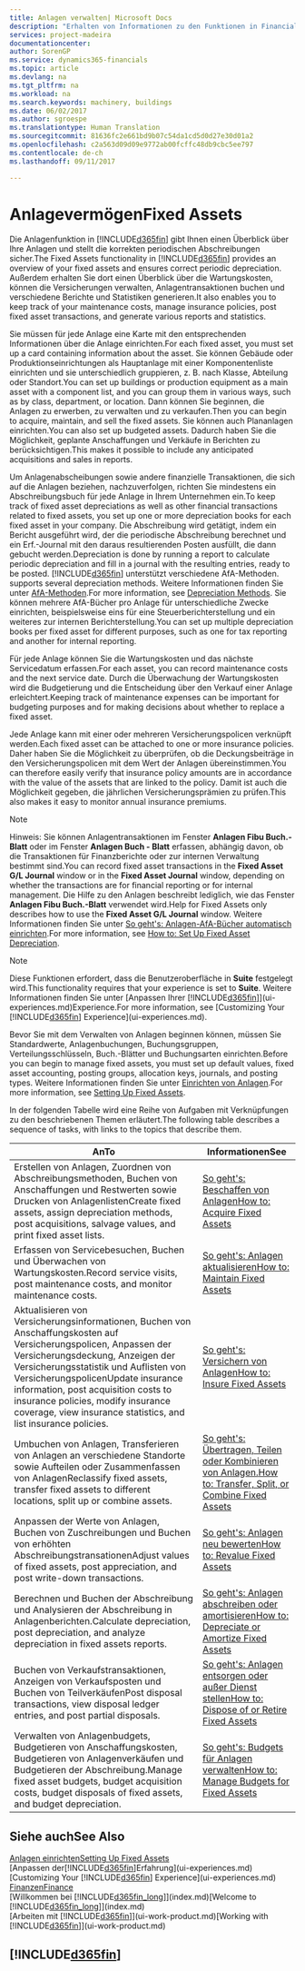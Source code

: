 ```yaml
---
title: Anlagen verwalten| Microsoft Docs
description: "Erhalten von Informationen zu den Funktionen in Financials und eine Übersicht erhalten, wie mit Anlagen gearbeitet wird."
services: project-madeira
documentationcenter: 
author: SorenGP
ms.service: dynamics365-financials
ms.topic: article
ms.devlang: na
ms.tgt_pltfrm: na
ms.workload: na
ms.search.keywords: machinery, buildings
ms.date: 06/02/2017
ms.author: sgroespe
ms.translationtype: Human Translation
ms.sourcegitcommit: 81636fc2e661bd9b07c54da1cd5d0d27e30d01a2
ms.openlocfilehash: c2a563d09d09e9772ab00fcffc48db9cbc5ee797
ms.contentlocale: de-ch
ms.lasthandoff: 09/11/2017

---
```

# <a name="fixed-assets"></a><span data-ttu-id="69880-103">Anlagevermögen</span><span class="sxs-lookup"><span data-stu-id="69880-103">Fixed Assets</span></span>
<span data-ttu-id="69880-104">Die Anlagenfunktion in [!INCLUDE[d365fin](includes/d365fin_md.md)] gibt Ihnen einen Überblick über Ihre Anlagen und stellt die korrekten periodischen Abschreibungen sicher.</span><span class="sxs-lookup"><span data-stu-id="69880-104">The Fixed Assets functionality in [!INCLUDE[d365fin](includes/d365fin_md.md)] provides an overview of your fixed assets and ensures correct periodic depreciation.</span></span> <span data-ttu-id="69880-105">Außerdem erhalten Sie dort einen Überblick über die Wartungskosten, können die Versicherungen verwalten, Anlagentransaktionen buchen und verschiedene Berichte und Statistiken generieren.</span><span class="sxs-lookup"><span data-stu-id="69880-105">It also enables you to keep track of your maintenance costs, manage insurance policies, post fixed asset transactions, and generate various reports and statistics.</span></span>

<span data-ttu-id="69880-106">Sie müssen für jede Anlage eine Karte mit den entsprechenden Informationen über die Anlage einrichten.</span><span class="sxs-lookup"><span data-stu-id="69880-106">For each fixed asset, you must set up a card containing information about the asset.</span></span> <span data-ttu-id="69880-107">Sie können Gebäude oder Produktionseinrichtungen als Hauptanlage mit einer Komponentenliste einrichten und sie unterschiedlich gruppieren, z. B. nach Klasse, Abteilung oder Standort.</span><span class="sxs-lookup"><span data-stu-id="69880-107">You can set up buildings or production equipment as a main asset with a component list, and you can group them in various ways, such as by class, department, or location.</span></span> <span data-ttu-id="69880-108">Dann können Sie beginnen, die Anlagen zu erwerben, zu verwalten und zu verkaufen.</span><span class="sxs-lookup"><span data-stu-id="69880-108">Then you can begin to acquire, maintain, and sell the fixed assets.</span></span> <span data-ttu-id="69880-109">Sie können auch Plananlagen einrichten.</span><span class="sxs-lookup"><span data-stu-id="69880-109">You can also set up budgeted assets.</span></span> <span data-ttu-id="69880-110">Dadurch haben Sie die Möglichkeit, geplante Anschaffungen und Verkäufe in Berichten zu berücksichtigen.</span><span class="sxs-lookup"><span data-stu-id="69880-110">This makes it possible to include any anticipated acquisitions and sales in reports.</span></span>

<span data-ttu-id="69880-111">Um Anlagenabscheibungen sowie andere finanzielle Transaktionen, die sich auf die Anlagen beziehen, nachzuverfolgen, richten Sie mindestens ein Abschreibungsbuch für jede Anlage in Ihrem Unternehmen ein.</span><span class="sxs-lookup"><span data-stu-id="69880-111">To keep track of fixed asset depreciations as well as other financial transactions related to fixed assets, you set up one or more depreciation books for each fixed asset in your company.</span></span> <span data-ttu-id="69880-112">Die Abschreibung wird getätigt, indem ein Bericht ausgeführt wird, der die periodische Abschreibung berechnet und ein Erf.-Journal mit den daraus resultierenden Posten ausfüllt, die dann gebucht werden.</span><span class="sxs-lookup"><span data-stu-id="69880-112">Depreciation is done by running a report to calculate periodic depreciation and fill in a journal with the resulting entries, ready to be posted.</span></span> [!INCLUDE[d365fin](includes/d365fin_md.md)]<span data-ttu-id="69880-113"> unterstützt verschiedene AfA-Methoden.</span><span class="sxs-lookup"><span data-stu-id="69880-113"> supports several depreciation methods.</span></span> <span data-ttu-id="69880-114">Weitere Informationen finden Sie unter [AfA-Methoden](fa-depreciation-methods.md).</span><span class="sxs-lookup"><span data-stu-id="69880-114">For more information, see [Depreciation Methods](fa-depreciation-methods.md).</span></span> <span data-ttu-id="69880-115">Sie können mehrere AfA-Bücher pro Anlage für unterschiedliche Zwecke einrichten, beispielsweise eins für eine Steuerberichterstellung und ein weiteres zur internen Berichterstellung.</span><span class="sxs-lookup"><span data-stu-id="69880-115">You can set up multiple depreciation books per fixed asset for different purposes, such as one for tax reporting and another for internal reporting.</span></span>

<span data-ttu-id="69880-116">Für jede Anlage können Sie die Wartungskosten und das nächste Servicedatum erfassen.</span><span class="sxs-lookup"><span data-stu-id="69880-116">For each asset, you can record maintenance costs and the next service date.</span></span> <span data-ttu-id="69880-117">Durch die Überwachung der Wartungskosten wird die Budgetierung und die Entscheidung über den Verkauf einer Anlage erleichtert.</span><span class="sxs-lookup"><span data-stu-id="69880-117">Keeping track of maintenance expenses can be important for budgeting purposes and for making decisions about whether to replace a fixed asset.</span></span>

<span data-ttu-id="69880-118">Jede Anlage kann mit einer oder mehreren Versicherungspolicen verknüpft werden.</span><span class="sxs-lookup"><span data-stu-id="69880-118">Each fixed asset can be attached to one or more insurance policies.</span></span> <span data-ttu-id="69880-119">Daher haben Sie die Möglichkeit zu überprüfen, ob die Deckungsbeiträge in den Versicherungspolicen mit dem Wert der Anlagen übereinstimmen.</span><span class="sxs-lookup"><span data-stu-id="69880-119">You can therefore easily verify that insurance policy amounts are in accordance with the value of the assets that are linked to the policy.</span></span> <span data-ttu-id="69880-120">Damit ist auch die Möglichkeit gegeben, die jährlichen Versicherungsprämien zu prüfen.</span><span class="sxs-lookup"><span data-stu-id="69880-120">This also makes it easy to monitor annual insurance premiums.</span></span>

> [!NOTE]  
>   <span data-ttu-id="69880-121">Hinweis: Sie können Anlagentransaktionen im Fenster **Anlagen Fibu Buch.-Blatt** oder im Fenster **Anlagen Buch - Blatt** erfassen, abhängig davon, ob die Transaktionen für Finanzberichte oder zur internen Verwaltung bestimmt sind.</span><span class="sxs-lookup"><span data-stu-id="69880-121">You can record fixed asset transactions in the **Fixed Asset G/L Journal** window or in the **Fixed Asset Journal** window, depending on whether the transactions are for financial reporting or for internal management.</span></span> <span data-ttu-id="69880-122">Die Hilfe zu den Anlagen beschreibt lediglich, wie das Fenster **Anlagen Fibu Buch.-Blatt** verwendet wird.</span><span class="sxs-lookup"><span data-stu-id="69880-122">Help for Fixed Assets only describes how to use the **Fixed Asset G/L Journal** window.</span></span> <span data-ttu-id="69880-123">Weitere Informationen finden Sie unter [So geht's: Anlagen-AfA-Bücher automatisch einrichten](fa-how-setup-depreciation.md).</span><span class="sxs-lookup"><span data-stu-id="69880-123">For more information, see [How to: Set Up Fixed Asset Depreciation](fa-how-setup-depreciation.md).</span></span>

> [!NOTE]  
>   <span data-ttu-id="69880-124">Diese Funktionen erfordert, dass die Benutzeroberfläche in **Suite** festgelegt wird.</span><span class="sxs-lookup"><span data-stu-id="69880-124">This functionality requires that your experience is set to **Suite**.</span></span> <span data-ttu-id="69880-125">Weitere Informationen finden Sie unter [Anpassen Ihrer [!INCLUDE[d365fin](includes/d365fin_md.md)]](ui-experiences.md)Experience.</span><span class="sxs-lookup"><span data-stu-id="69880-125">For more information, see [Customizing Your [!INCLUDE[d365fin](includes/d365fin_md.md)] Experience](ui-experiences.md).</span></span>

<span data-ttu-id="69880-126">Bevor Sie mit dem Verwalten von Anlagen beginnen können, müssen Sie Standardwerte, Anlagenbuchungen,  Buchungsgruppen, Verteilungsschlüsseln, Buch.-Blätter und Buchungsarten einrichten.</span><span class="sxs-lookup"><span data-stu-id="69880-126">Before you can begin to manage fixed assets, you must set up default values, fixed asset accounting, posting groups, allocation keys, journals, and posting types.</span></span> <span data-ttu-id="69880-127">Weitere Informationen finden Sie unter [Einrichten von Anlagen](fa-setup.md).</span><span class="sxs-lookup"><span data-stu-id="69880-127">For more information, see [Setting Up Fixed Assets](fa-setup.md).</span></span>

<span data-ttu-id="69880-128">In der folgenden Tabelle wird eine Reihe von Aufgaben mit Verknüpfungen zu den beschriebenen Themen erläutert.</span><span class="sxs-lookup"><span data-stu-id="69880-128">The following table describes a sequence of tasks, with links to the topics that describe them.</span></span>

| <span data-ttu-id="69880-129">An</span><span class="sxs-lookup"><span data-stu-id="69880-129">To</span></span> | <span data-ttu-id="69880-130">Informationen</span><span class="sxs-lookup"><span data-stu-id="69880-130">See</span></span> |
| --- | --- |
| <span data-ttu-id="69880-131">Erstellen von Anlagen, Zuordnen von Abschreibungsmethoden, Buchen von Anschaffungen und Restwerten sowie Drucken von Anlagenlisten</span><span class="sxs-lookup"><span data-stu-id="69880-131">Create fixed assets, assign depreciation methods, post acquisitions, salvage values, and print fixed asset lists.</span></span> |[<span data-ttu-id="69880-132">So geht's: Beschaffen von Anlagen</span><span class="sxs-lookup"><span data-stu-id="69880-132">How to: Acquire Fixed Assets</span></span>](fa-how-acquire.md) |
| <span data-ttu-id="69880-133">Erfassen von Servicebesuchen, Buchen und Überwachen von Wartungskosten.</span><span class="sxs-lookup"><span data-stu-id="69880-133">Record service visits, post maintenance costs, and monitor maintenance costs.</span></span> |[<span data-ttu-id="69880-134">So geht's: Anlagen aktualisieren</span><span class="sxs-lookup"><span data-stu-id="69880-134">How to: Maintain Fixed Assets</span></span>](fa-how-maintain.md) |
| <span data-ttu-id="69880-135">Aktualisieren von Versicherungsinformationen, Buchen von Anschaffungskosten auf Versicherungspolicen, Anpassen der Versicherungsdeckung, Anzeigen der Versicherungsstatistik und Auflisten von Versicherungspolicen</span><span class="sxs-lookup"><span data-stu-id="69880-135">Update insurance information, post acquisition costs to insurance policies, modify insurance coverage, view insurance statistics, and list insurance policies.</span></span> |[<span data-ttu-id="69880-136">So geht's: Versichern von Anlagen</span><span class="sxs-lookup"><span data-stu-id="69880-136">How to: Insure Fixed Assets</span></span>](fa-how-insure.md) |
| <span data-ttu-id="69880-137">Umbuchen von Anlagen, Transferieren von Anlagen an verschiedene Standorte sowie Aufteilen oder Zusammenfassen von Anlagen</span><span class="sxs-lookup"><span data-stu-id="69880-137">Reclassify fixed assets, transfer fixed assets to different locations, split up or combine assets.</span></span> |[<span data-ttu-id="69880-138">So geht's: Übertragen, Teilen oder Kombinieren von Anlagen.</span><span class="sxs-lookup"><span data-stu-id="69880-138">How to: Transfer, Split, or Combine Fixed Assets</span></span>](fa-how-trans-split-combine.md) |
| <span data-ttu-id="69880-139">Anpassen der Werte von Anlagen, Buchen von Zuschreibungen und Buchen von erhöhten Abschreibungstransationen</span><span class="sxs-lookup"><span data-stu-id="69880-139">Adjust values of fixed assets, post appreciation, and post write-down transactions.</span></span> |[<span data-ttu-id="69880-140">So geht's: Anlagen neu bewerten</span><span class="sxs-lookup"><span data-stu-id="69880-140">How to: Revalue Fixed Assets</span></span>](fa-how-revalue.md) |
| <span data-ttu-id="69880-141">Berechnen und Buchen der Abschreibung und Analysieren der Abschreibung in Anlagenberichten.</span><span class="sxs-lookup"><span data-stu-id="69880-141">Calculate depreciation, post depreciation, and  analyze depreciation in fixed assets reports.</span></span> |[<span data-ttu-id="69880-142">So geht's: Anlagen abschreiben oder amortisieren</span><span class="sxs-lookup"><span data-stu-id="69880-142">How to: Depreciate or Amortize Fixed Assets</span></span>](fa-how-depreciate-amortize.md) |
| <span data-ttu-id="69880-143">Buchen von Verkaufstransaktionen, Anzeigen von Verkaufsposten und Buchen von Teilverkäufen</span><span class="sxs-lookup"><span data-stu-id="69880-143">Post disposal transactions, view disposal ledger entries, and post partial disposals.</span></span> |[<span data-ttu-id="69880-144">So geht's: Anlagen entsorgen oder außer Dienst stellen</span><span class="sxs-lookup"><span data-stu-id="69880-144">How to: Dispose of or Retire Fixed Assets</span></span>](fa-how-dispose-retire.md) |
| <span data-ttu-id="69880-145">Verwalten von Anlagenbudgets, Budgetieren von Anschaffungskosten, Budgetieren von Anlagenverkäufen und Budgetieren der Abschreibung.</span><span class="sxs-lookup"><span data-stu-id="69880-145">Manage fixed asset budgets, budget acquisition costs, budget disposals of fixed assets, and budget depreciation.</span></span> |[<span data-ttu-id="69880-146">So geht's: Budgets für Anlagen verwalten</span><span class="sxs-lookup"><span data-stu-id="69880-146">How to: Manage Budgets for Fixed Assets</span></span>](fa-how-manage-budgets.md) |

## <a name="see-also"></a><span data-ttu-id="69880-147">Siehe auch</span><span class="sxs-lookup"><span data-stu-id="69880-147">See Also</span></span>
[<span data-ttu-id="69880-148">Anlagen einrichten</span><span class="sxs-lookup"><span data-stu-id="69880-148">Setting Up Fixed Assets</span></span>](fa-setup.md)  
<span data-ttu-id="69880-149">[Anpassen der[!INCLUDE[d365fin](includes/d365fin_md.md)]Erfahrung](ui-experiences.md)</span><span class="sxs-lookup"><span data-stu-id="69880-149">[Customizing Your [!INCLUDE[d365fin](includes/d365fin_md.md)] Experience](ui-experiences.md)</span></span>  
[<span data-ttu-id="69880-150">Finanzen</span><span class="sxs-lookup"><span data-stu-id="69880-150">Finance</span></span>](finance.md)  
<span data-ttu-id="69880-151">[Willkommen bei [!INCLUDE[d365fin_long](includes/d365fin_long_md.md)]](index.md)</span><span class="sxs-lookup"><span data-stu-id="69880-151">[Welcome to [!INCLUDE[d365fin_long](includes/d365fin_long_md.md)]](index.md)</span></span>  
<span data-ttu-id="69880-152">[Arbeiten mit [!INCLUDE[d365fin](includes/d365fin_md.md)]](ui-work-product.md)</span><span class="sxs-lookup"><span data-stu-id="69880-152">[Working with [!INCLUDE[d365fin](includes/d365fin_md.md)]](ui-work-product.md)</span></span>

## [!INCLUDE[d365fin](includes/free_trial_md.md)]
